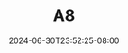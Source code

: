 --- 
title: "A8"
description: "nonton bokep A8 instagram full baru"
date: 2024-06-30T23:52:25-08:00
file_code: "wi1rj3mljxhw"
draft: false
cover: "fr0sorovhubnj9xt.jpg"
tags: [""]
length: 60
fld_id: "1483191"
foldername: "Ayu esempe"
categories: ["Ayu esempe"]
views: 0
---